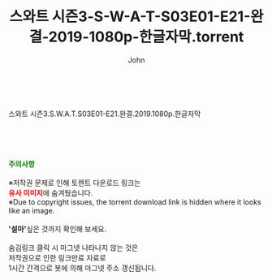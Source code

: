 ﻿---
layout: post
title:  "스와트 시즌3-S-W-A-T-S03E01-E21-완결-2019-1080p-한글자막.torrent"
author: John
categories: [ 드라마 ]
tags: [  ]
image:  
description: "스와트 시즌3-S-W-A-T-S03E01-E21-완결-2019-1080p-한글자막 torrent 정보 공유"
toc: true
toc_sticky: true
---

<br>
<div class="view-img">
<img alt="" class="img-tag" content="http://torrentmobile61.com/data/file/drama/2041236358_cxGaWM23_e3339e6b8efc13fe6f4fef7318a838a500a2a50c.jpg" itemprop="image" src="http://torrentmobile61.com/data/file/drama/2041236358_cxGaWM23_e3339e6b8efc13fe6f4fef7318a838a500a2a50c.jpg"/></div><div class="view-content" itemprop="description">
<p>스와트 시즌3.S.W.A.T.S03E01-E21.완결.2019.1080p.한글자막<br/></p> </div>
    
<br><br><br>
<p data-ke-size="size16"><b><span style="color: green;">주의사항</span></b><br /><br />※저작권 문제로 인해 토렌트 다운로드 링크는<br /><b><span style="color: red;">유사 이미지</span></b>에 숨겨뒀습니다.<br />※Due to copyright issues, the torrent download link is hidden where it looks like an image.<br /><br /><b>'설마'</b>싶은 것까지 확인해 보세요.<br /><br />숨김링크 클릭 시 마그넷 나타나지 않는 것은<br />저작권으로 인한 링크만료 자료로<br />1시간 간격으로 봇에 의해 마그넷 주소 갱신됩니다.</p>
